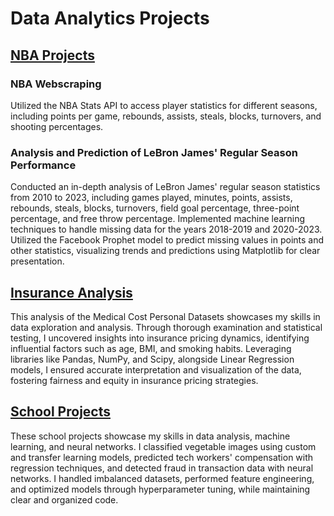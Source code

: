 # Data Analytics Projects


## [NBA Projects](https://github.com/calvint13/NBA_Project)

### NBA Webscraping

Utilized the NBA Stats API to access player statistics for different seasons, including points per game, rebounds, assists, steals, blocks, turnovers, and shooting percentages.

### Analysis and Prediction of LeBron James' Regular Season Performance

Conducted an in-depth analysis of LeBron James' regular season statistics from 2010 to 2023, including games played, minutes, points, assists, rebounds, steals, blocks, turnovers, field goal percentage, three-point percentage, and free throw percentage. Implemented machine learning techniques to handle missing data for the years 2018-2019 and 2020-2023. Utilized the Facebook Prophet model to predict missing values in points and other statistics, visualizing trends and predictions using Matplotlib for clear presentation.


## [Insurance Analysis](https://github.com/calvint13/Insurance_Project)

This analysis of the Medical Cost Personal Datasets showcases my skills in data exploration and analysis. Through thorough examination and statistical testing, I uncovered insights into insurance pricing dynamics, identifying influential factors such as age, BMI, and smoking habits. Leveraging libraries like Pandas, NumPy, and Scipy, alongside Linear Regression models, I ensured accurate interpretation and visualization of the data, fostering fairness and equity in insurance pricing strategies.


## [School Projects](https://github.com/calvint13/School_Projects)

These school projects showcase my skills in data analysis, machine learning, and neural networks. I classified vegetable images using custom and transfer learning models, predicted tech workers' compensation with regression techniques, and detected fraud in transaction data with neural networks. I handled imbalanced datasets, performed feature engineering, and optimized models through hyperparameter tuning, while maintaining clear and organized code.
